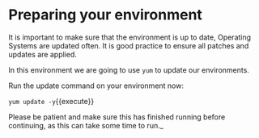 # Preparing your environment


It is important to make sure that the environment is up to date, Operating Systems are updated often. It is good practice to ensure all patches and updates are applied.

In this environment we are going to use `yum` to update our environments.

Run the update command on your environment now:

`yum update -y`{{execute}}


Please be patient and make sure this has finished running before continuing, as this can take some time to run._